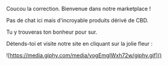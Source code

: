 Coucou la correction. Bienvenue dans notre marketplace !

Pas de chat ici mais d'incroyable produits dérivé de CBD.

Tu y trouveras ton bonheur pour sur.

Détends-toi et visite notre site en cliquant sur la jolie fleur :

![https://media.giphy.com/media/yogEmgIWxh72w/giphy.gif]()
